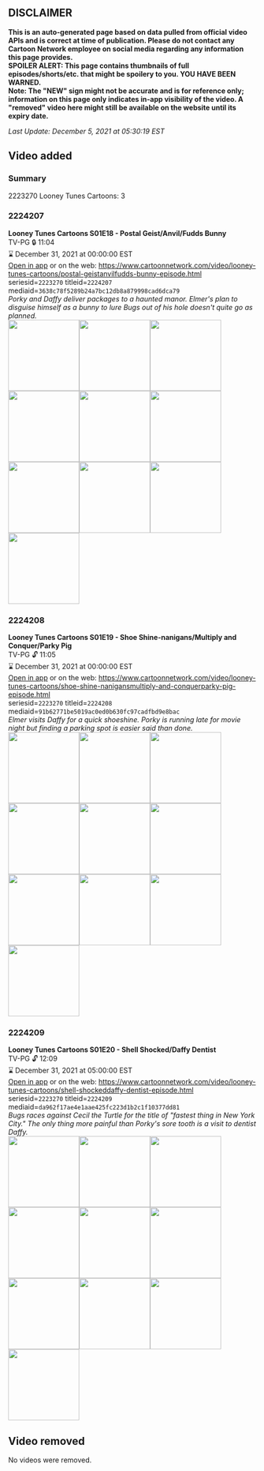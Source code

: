 ## DISCLAIMER
**This is an auto-generated page based on data pulled from official video APIs and is correct at time of publication. Please do not contact any Cartoon Network employee on social media regarding any information this page provides.**  
**SPOILER ALERT: This page contains thumbnails of full episodes/shorts/etc. that might be spoilery to you. YOU HAVE BEEN WARNED.**  
**Note: The "NEW" sign might not be accurate and is for reference only; information on this page only indicates in-app visibility of the video. A "removed" video here might still be available on the website until its expiry date.**  

_Last Update: December 5, 2021 at 05:30:19 EST_
## Video added
### Summary
2223270 Looney Tunes Cartoons: 3  
### 2224207
**Looney Tunes Cartoons S01E18 - Postal Geist/Anvil/Fudds Bunny**  
TV-PG 🔒 11:04  
⌛ December 31, 2021 at 00:00:00 EST  
[Open in app](https://cnvideo.sercomkc.org/redirector.html?type=cnapp&seriesid=2223270&titleid=2224207&mediaid=3638c78f5289b24a7bc12db8a879998cad6dca79) or on the web: https://www.cartoonnetwork.com/video/looney-tunes-cartoons/postal-geistanvilfudds-bunny-episode.html  
seriesid=`2223270` titleid=`2224207` mediaid=`3638c78f5289b24a7bc12db8a879998cad6dca79`  
_Porky and Daffy deliver packages to a haunted manor. Elmer's plan to disguise himself as a bunny to lure Bugs out of his hole doesn't quite go as planned._  
<a href="https://s3.amazonaws.com/cartoonorchestrator/2224207_001_1280x720.jpg"><img src="https://s3.amazonaws.com/cartoonorchestrator/2224207_001_640x360.jpg" height="144px" /></a><a href="https://s3.amazonaws.com/cartoonorchestrator/2224207_002_1280x720.jpg"><img src="https://s3.amazonaws.com/cartoonorchestrator/2224207_002_640x360.jpg" height="144px" /></a><a href="https://s3.amazonaws.com/cartoonorchestrator/2224207_003_1280x720.jpg"><img src="https://s3.amazonaws.com/cartoonorchestrator/2224207_003_640x360.jpg" height="144px" /></a><a href="https://s3.amazonaws.com/cartoonorchestrator/2224207_004_1280x720.jpg"><img src="https://s3.amazonaws.com/cartoonorchestrator/2224207_004_640x360.jpg" height="144px" /></a><a href="https://s3.amazonaws.com/cartoonorchestrator/2224207_005_1280x720.jpg"><img src="https://s3.amazonaws.com/cartoonorchestrator/2224207_005_640x360.jpg" height="144px" /></a><a href="https://s3.amazonaws.com/cartoonorchestrator/2224207_006_1280x720.jpg"><img src="https://s3.amazonaws.com/cartoonorchestrator/2224207_006_640x360.jpg" height="144px" /></a><a href="https://s3.amazonaws.com/cartoonorchestrator/2224207_007_1280x720.jpg"><img src="https://s3.amazonaws.com/cartoonorchestrator/2224207_007_640x360.jpg" height="144px" /></a><a href="https://s3.amazonaws.com/cartoonorchestrator/2224207_008_1280x720.jpg"><img src="https://s3.amazonaws.com/cartoonorchestrator/2224207_008_640x360.jpg" height="144px" /></a><a href="https://s3.amazonaws.com/cartoonorchestrator/2224207_009_1280x720.jpg"><img src="https://s3.amazonaws.com/cartoonorchestrator/2224207_009_640x360.jpg" height="144px" /></a><a href="https://s3.amazonaws.com/cartoonorchestrator/2224207_010_1280x720.jpg"><img src="https://s3.amazonaws.com/cartoonorchestrator/2224207_010_640x360.jpg" height="144px" /></a>
### 2224208
**Looney Tunes Cartoons S01E19 - Shoe Shine-nanigans/Multiply and Conquer/Parky Pig**  
TV-PG 🔓 11:05  
⌛ December 31, 2021 at 00:00:00 EST  
[Open in app](https://cnvideo.sercomkc.org/redirector.html?type=cnapp&seriesid=2223270&titleid=2224208&mediaid=91b62771be5019ac0ed0b630fc97cadfbd9e8bac) or on the web: https://www.cartoonnetwork.com/video/looney-tunes-cartoons/shoe-shine-nanigansmultiply-and-conquerparky-pig-episode.html  
seriesid=`2223270` titleid=`2224208` mediaid=`91b62771be5019ac0ed0b630fc97cadfbd9e8bac`  
_Elmer visits Daffy for a quick shoeshine. Porky is running late for movie night but finding a parking spot is easier said than done._  
<a href="https://s3.amazonaws.com/cartoonorchestrator/2224208_001_1280x720.jpg"><img src="https://s3.amazonaws.com/cartoonorchestrator/2224208_001_640x360.jpg" height="144px" /></a><a href="https://s3.amazonaws.com/cartoonorchestrator/2224208_002_1280x720.jpg"><img src="https://s3.amazonaws.com/cartoonorchestrator/2224208_002_640x360.jpg" height="144px" /></a><a href="https://s3.amazonaws.com/cartoonorchestrator/2224208_003_1280x720.jpg"><img src="https://s3.amazonaws.com/cartoonorchestrator/2224208_003_640x360.jpg" height="144px" /></a><a href="https://s3.amazonaws.com/cartoonorchestrator/2224208_004_1280x720.jpg"><img src="https://s3.amazonaws.com/cartoonorchestrator/2224208_004_640x360.jpg" height="144px" /></a><a href="https://s3.amazonaws.com/cartoonorchestrator/2224208_005_1280x720.jpg"><img src="https://s3.amazonaws.com/cartoonorchestrator/2224208_005_640x360.jpg" height="144px" /></a><a href="https://s3.amazonaws.com/cartoonorchestrator/2224208_006_1280x720.jpg"><img src="https://s3.amazonaws.com/cartoonorchestrator/2224208_006_640x360.jpg" height="144px" /></a><a href="https://s3.amazonaws.com/cartoonorchestrator/2224208_007_1280x720.jpg"><img src="https://s3.amazonaws.com/cartoonorchestrator/2224208_007_640x360.jpg" height="144px" /></a><a href="https://s3.amazonaws.com/cartoonorchestrator/2224208_008_1280x720.jpg"><img src="https://s3.amazonaws.com/cartoonorchestrator/2224208_008_640x360.jpg" height="144px" /></a><a href="https://s3.amazonaws.com/cartoonorchestrator/2224208_009_1280x720.jpg"><img src="https://s3.amazonaws.com/cartoonorchestrator/2224208_009_640x360.jpg" height="144px" /></a><a href="https://s3.amazonaws.com/cartoonorchestrator/2224208_010_1280x720.jpg"><img src="https://s3.amazonaws.com/cartoonorchestrator/2224208_010_640x360.jpg" height="144px" /></a>
### 2224209
**Looney Tunes Cartoons S01E20 - Shell Shocked/Daffy Dentist**  
TV-PG 🔓 12:09  
⌛ December 31, 2021 at 05:00:00 EST  
[Open in app](https://cnvideo.sercomkc.org/redirector.html?type=cnapp&seriesid=2223270&titleid=2224209&mediaid=da962f17ae4e1aae425fc223d1b2c1f10377dd81) or on the web: https://www.cartoonnetwork.com/video/looney-tunes-cartoons/shell-shockeddaffy-dentist-episode.html  
seriesid=`2223270` titleid=`2224209` mediaid=`da962f17ae4e1aae425fc223d1b2c1f10377dd81`  
_Bugs races against Cecil the Turtle for the title of "fastest thing in New York City." The only thing more painful than Porky's sore tooth is a visit to dentist Daffy._  
<a href="https://s3.amazonaws.com/cartoonorchestrator/2224209_001_1280x720.jpg"><img src="https://s3.amazonaws.com/cartoonorchestrator/2224209_001_640x360.jpg" height="144px" /></a><a href="https://s3.amazonaws.com/cartoonorchestrator/2224209_002_1280x720.jpg"><img src="https://s3.amazonaws.com/cartoonorchestrator/2224209_002_640x360.jpg" height="144px" /></a><a href="https://s3.amazonaws.com/cartoonorchestrator/2224209_003_1280x720.jpg"><img src="https://s3.amazonaws.com/cartoonorchestrator/2224209_003_640x360.jpg" height="144px" /></a><a href="https://s3.amazonaws.com/cartoonorchestrator/2224209_004_1280x720.jpg"><img src="https://s3.amazonaws.com/cartoonorchestrator/2224209_004_640x360.jpg" height="144px" /></a><a href="https://s3.amazonaws.com/cartoonorchestrator/2224209_005_1280x720.jpg"><img src="https://s3.amazonaws.com/cartoonorchestrator/2224209_005_640x360.jpg" height="144px" /></a><a href="https://s3.amazonaws.com/cartoonorchestrator/2224209_006_1280x720.jpg"><img src="https://s3.amazonaws.com/cartoonorchestrator/2224209_006_640x360.jpg" height="144px" /></a><a href="https://s3.amazonaws.com/cartoonorchestrator/2224209_007_1280x720.jpg"><img src="https://s3.amazonaws.com/cartoonorchestrator/2224209_007_640x360.jpg" height="144px" /></a><a href="https://s3.amazonaws.com/cartoonorchestrator/2224209_008_1280x720.jpg"><img src="https://s3.amazonaws.com/cartoonorchestrator/2224209_008_640x360.jpg" height="144px" /></a><a href="https://s3.amazonaws.com/cartoonorchestrator/2224209_009_1280x720.jpg"><img src="https://s3.amazonaws.com/cartoonorchestrator/2224209_009_640x360.jpg" height="144px" /></a><a href="https://s3.amazonaws.com/cartoonorchestrator/2224209_010_1280x720.jpg"><img src="https://s3.amazonaws.com/cartoonorchestrator/2224209_010_640x360.jpg" height="144px" /></a>
## Video removed
No videos were removed.  
